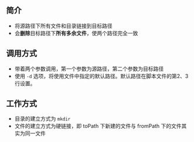 ## 简介
- 将源路径下所有文件和目录链接到目标路径
- 会**删除**目标路径下**所有多余文件**，使两个路径完全一致

## 调用方式
- 带着两个参数调用，第一个参数为源路径，第二个参数为目标路径
- 使用 `-d` 选项，将使用文件中指定的默认路径。默认路径在脚本文件的第2、3行设置。

## 工作方式
- 目录的建立方式为 `mkdir`
- 文件的建立方式为硬链接，即 toPath 下新建的文件与 fromPath 下的文件其实为同一文件